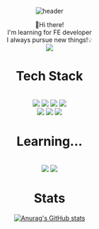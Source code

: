 <div align="center">
  
![header](https://capsule-render.vercel.app/api?type=transparent&color=1C768F&height=80&section=header&text=DaeEun&fontSize=45&fontColor=ffffff)

👋Hi there!<br/>
I'm learning for FE developer<br/>
I always pursue new things!💡<br/>
<a href="https://velog.io/@dae_eun2">
 <img src="https://img.shields.io/badge/blog-20C997?style=for-the-badge&logo=Velog&logoColor=white"> 
</a>


# Tech Stack
<br/>
  <img src="https://img.shields.io/badge/html5-E34F26?style=for-the-badge&logo=html5&logoColor=white"> 
  <img src="https://img.shields.io/badge/css-1572B6?style=for-the-badge&logo=css3&logoColor=white"> 
  <img src="https://img.shields.io/badge/javascript-F7DF1E?style=for-the-badge&logo=javascript&logoColor=black"> 
  <img src="https://img.shields.io/badge/react-61DAFB?style=for-the-badge&logo=react&logoColor=black"> 
  <br/>
   <img src="https://img.shields.io/badge/react Query-FF4154?style=for-the-badge&logo=react-Query&logoColor=black"> 
  <img src="https://img.shields.io/badge/Recoil-61DAFB?style=for-the-badge&logo=Recoil&logoColor=black">
  <img src="https://img.shields.io/badge/redux-764ABC?style=for-the-badge&logo=Redux&logoColor=black">
  <br/>

  
 # Learning...
  <br/>
  <img src="https://img.shields.io/badge/typescript-3178C6?style=for-the-badge&logo=typescript&logoColor=black">
  <img src="https://img.shields.io/badge/next.js-000000?style=for-the-badge&logo=Next.js&logoColor=white">
  <br/>
  
  # Stats
  [![Anurag's GitHub stats](https://github-readme-stats.vercel.app/api?username=Dae-une&show_icons=true&theme=tokyonight)](https://github.com/anuraghazra/github-readme-stats)
</div>
